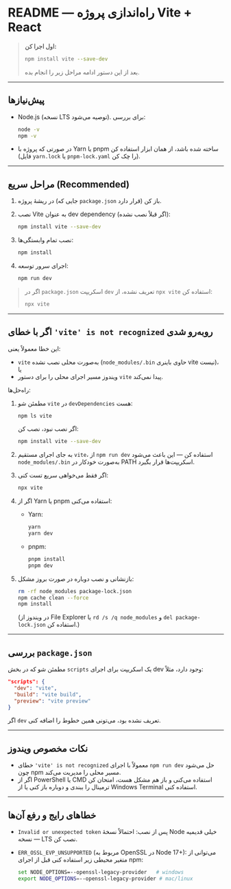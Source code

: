 # README — راه‌اندازی پروژه Vite + React

> **اول اجرا کن:**
>
> ```bash
> npm install vite --save-dev
> ```
>
> بعد از این دستور ادامه مراحل زیر را انجام بده.

---

## پیش‌نیازها

- Node.js (نسخه LTS توصیه می‌شود). برای بررسی:

  ```bash
  node -v
  npm -v
  ```

- در صورتی که پروژه با Yarn یا pnpm ساخته شده باشد، از همان ابزار استفاده کن (فایل `yarn.lock` یا `pnpm-lock.yaml` را چک کن).

---

## مراحل سریع (Recommended)

1. در ریشهٔ پروژه (جایی که `package.json` قرار دارد) باز کن.
2. نصب Vite به عنوان dev dependency (اگر قبلاً نصب نشده):

   ```bash
   npm install vite --save-dev
   ```

3. نصب تمام وابستگی‌ها:

   ```bash
   npm install
   ```

4. اجرای سرور توسعه:

   ```bash
   npm run dev
   ```

> اگر در `package.json` اسکریپت `dev` تعریف نشده، از `npx vite` استفاده کن:
>
> ```bash
> npx vite
> ```

---

## اگر با خطای `'vite' is not recognized` روبه‌رو شدی

این خطا معمولاً یعنی:

- `vite` به‌صورت محلی نصب نشده (`node_modules/.bin` حاوی باینری vite نیست)، یا
- ویندوز مسیر اجرای محلی را برای دستور `vite` پیدا نمی‌کند.

راه‌حل‌ها:

1. مطمئن شو `vite` در `devDependencies` هست:

   ```bash
   npm ls vite
   ```

   اگر نصب نبود، نصب کن:

   ```bash
   npm install vite --save-dev
   ```

2. به جای اجرای مستقیم `vite`، از `npm run dev` استفاده کن — این باعث می‌شود `node_modules/.bin` به‌صورت خودکار در PATH اسکریپت‌ها قرار بگیرد.

3. اگر فقط می‌خواهی سریع تست کنی:

   ```bash
   npx vite
   ```

4. اگر از Yarn یا pnpm استفاده می‌کنی:

   - Yarn:

     ```bash
     yarn
     yarn dev
     ```

   - pnpm:

     ```bash
     pnpm install
     pnpm dev
     ```

5. بازنشانی و نصب دوباره در صورت بروز مشکل:

   ```bash
   rm -rf node_modules package-lock.json
   npm cache clean --force
   npm install
   ```

   (در ویندوز از File Explorer یا `rd /s /q node_modules` و `del package-lock.json` استفاده کن.)

---

## بررسی `package.json`

مطمئن شو که در بخش `scripts` یک اسکریپت برای اجرای dev وجود دارد، مثلاً:

```json
"scripts": {
  "dev": "vite",
  "build": "vite build",
  "preview": "vite preview"
}
```

اگر `dev` تعریف نشده بود، می‌تونی همین خطوط را اضافه کنی.

---

## نکات مخصوص ویندوز

- خطای `'vite' is not recognized` معمولاً با اجرای `npm run dev` حل می‌شود چون npm مسیر محلی را مدیریت می‌کند.
- اگر از PowerShell یا CMD استفاده می‌کنی و باز هم مشکل هست، امتحان کن ترمینال را ببندی و دوباره باز کنی یا از Windows Terminal استفاده کنی.

---

## خطاهای رایج و رفع آن‌ها

- `Invalid or unexpected token` پس از نصب: احتمالاً نسخهٔ Node خیلی قدیمیه — نسخه LTS نصب کن.
- `ERR_OSSL_EVP_UNSUPPORTED` (مربوط به OpenSSL در Node 17+): می‌توانی از متغیر محیطی زیر استفاده کنی قبل از اجرای npm:

  ```bash
  set NODE_OPTIONS=--openssl-legacy-provider   # windows
  export NODE_OPTIONS=--openssl-legacy-provider # mac/linux
  ```
